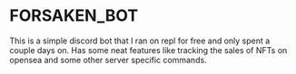 # FORSAKEN_BOT
This is a simple discord bot that I ran on repl for free and only spent a couple days on. Has some neat features like tracking the sales of NFTs on opensea and some other server specific commands.
